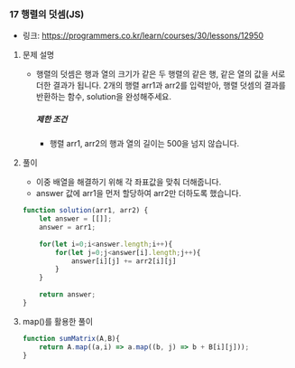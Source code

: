 ### 17 행렬의 덧셈(JS)

* 링크: https://programmers.co.kr/learn/courses/30/lessons/12950

1. 문제 설명

   * 행렬의 덧셈은 행과 열의 크기가 같은 두 행렬의 같은 행, 같은 열의 값을 서로 더한 결과가 됩니다. 2개의 행렬 arr1과 arr2를 입력받아, 행렬 덧셈의 결과를 반환하는 함수, solution을 완성해주세요.

     ##### 제한 조건

     - 행렬 arr1, arr2의 행과 열의 길이는 500을 넘지 않습니다.

2. 풀이

   * 이중 배열을 해결하기 위해 각 좌표값을 맞춰 더해줍니다.
   * answer 값에 arr1을 먼저 할당하여 arr2만 더하도록 했습니다.

   ```js
   function solution(arr1, arr2) {
       let answer = [[]];
       answer = arr1;
       
       for(let i=0;i<answer.length;i++){
           for(let j=0;j<answer[i].length;j++){
               answer[i][j] += arr2[i][j]
           }
       }
       
       return answer;
   }
   ```

   

   

3. map()를 활용한 풀이

   ```js
   function sumMatrix(A,B){
       return A.map((a,i) => a.map((b, j) => b + B[i][j]));
   }
   ```
   
   

